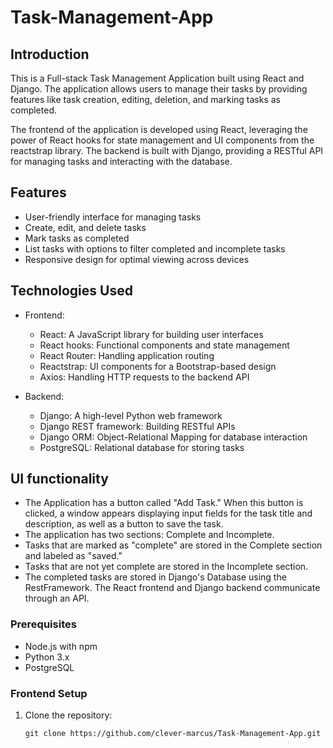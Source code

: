 # Task-Management-App

## Introduction

This is a Full-stack Task Management Application built using React and Django. The application allows users to manage their tasks by providing features like task creation, editing, deletion, and marking tasks as completed.

The frontend of the application is developed using React, leveraging the power of React hooks for state management and UI components from the reactstrap library. The backend is built with Django, providing a RESTful API for managing tasks and interacting with the database.

## Features

- User-friendly interface for managing tasks
- Create, edit, and delete tasks
- Mark tasks as completed
- List tasks with options to filter completed and incomplete tasks
- Responsive design for optimal viewing across devices

## Technologies Used

- Frontend:
  - React: A JavaScript library for building user interfaces
  - React hooks: Functional components and state management
  - React Router: Handling application routing
  - Reactstrap: UI components for a Bootstrap-based design
  - Axios: Handling HTTP requests to the backend API

- Backend:
  - Django: A high-level Python web framework
  - Django REST framework: Building RESTful APIs
  - Django ORM: Object-Relational Mapping for database interaction
  - PostgreSQL: Relational database for storing tasks

## UI functionality
- The Application has a button called "Add Task." When this button is clicked, a window appears displaying input fields for the task title and description, as well as a button to save the task.
- The application has two sections: Complete and Incomplete.
- Tasks that are marked as "complete" are stored in the Complete section and labeled as "saved."
- Tasks that are not yet complete are stored in the Incomplete section.
- The completed tasks are stored in Django's Database using the RestFramework. The React frontend and Django backend communicate through an API.

### Prerequisites

- Node.js with npm
- Python 3.x
- PostgreSQL

### Frontend Setup

1. Clone the repository:

   ```shell
   git clone https://github.com/clever-marcus/Task-Management-App.git
